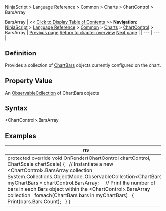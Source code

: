 ﻿
NinjaScript \> Language Reference \> Common \> Charts \> ChartControl \> BarsArray

BarsArray
| \<\< [Click to Display Table of Contents](chartcontrol_barsarray.md) \>\> **Navigation:**     [NinjaScript](ninjascript-1.md) \> [Language Reference](language_reference_wip-1.md) \> [Common](common-1.md) \> [Charts](chart-1.md) \> [ChartControl](chartcontrol-1.md) \> BarsArray | [Previous page](barmarginleft-1.md) [Return to chapter overview](chartcontrol-1.md) [Next page](barspacingtype-1.md) |
| --- | --- |
## Definition
Provides a collection of [ChartBars](chartbars-1.md) objects currently configured on the chart. 
## 
## Property Value
An [ObservableCollection](https://msdn.microsoft.com/en-us/library/ms668604(v=vs.110).aspx) of ChartBars objects
## 
## Syntax
\<ChartControl\>.BarsArray
## 
## Examples
| ns |
| --- |
| protected override void OnRender(ChartControl chartControl, ChartScale chartScale) {    // Instantiate a new \<ChartControl\>.BarsArray collection    System.Collections.ObjectModel.ObservableCollection\<ChartBars\> myChartBars \= chartControl.BarsArray;      // Print the number of bars in each Bars object within the \<ChartControl\>.BarsArray collection    foreach(ChartBars bars in myChartBars)    {        Print(bars.Bars.Count);    } } |
